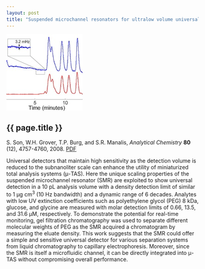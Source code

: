 ```yaml
---
layout: post
title: "Suspended microchannel resonators for ultralow volume universal detection"
---
```


![](images/smr_hplc.jpg)

{{ page.title }}
----------------

S. Son, W.H. Grover, T.P. Burg, and S.R. Manalis, *Analytical Chemistry* **80** (12), 4757-4760, 2008. [PDF](pdfs/smr_hplc.pdf)

Universal detectors that maintain high sensitivity as the detection volume is reduced to the subnanoliter scale can enhance the utility of miniaturized total analysis systems (&#956;-TAS). Here the unique scaling properties of the suspended microchannel resonator (SMR) are exploited to show universal detection in a 10 pL analysis volume with a density detection limit of similar to 1 &#956;g cm<sup>3</sup> (10 Hz bandwidth) and a dynamic range of 6 decades. Analytes with low UV extinction coefficients such as polyethylene glycol (PEG) 8 kDa, glucose, and glycine are measured with molar detection limits of 0.66, 13.5, and 31.6 &#956;M, respectively. To demonstrate the potential for real-time monitoring, gel filtration chromatography was used to separate different molecular weights of PEG as the SMR acquired a chromatogram by measuring the eluate density. This work suggests that the SMR could offer a simple and sensitive universal detector for various separation systems from liquid chromatography to capillary electrophoresis. Moreover, since the SMR is itself a microfluidic channel, it can be directly integrated into &#956;-TAS without compromising overall performance.
